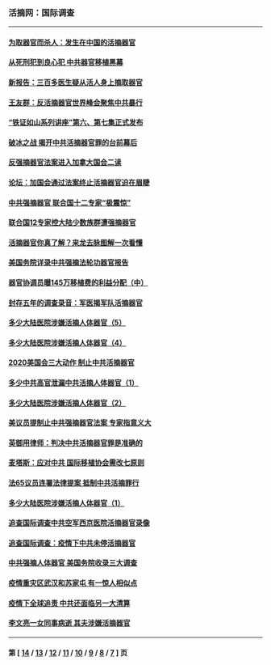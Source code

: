 ### 活摘网：国际调查
---
#### [为取器官而杀人：发生在中国的活摘器官](../../pages/nf5947/n13794731.md?09130430) 
#### [从死刑犯到良心犯 中共器官移植黑幕](../../pages/nf5947/n13764669.md?09130430) 
#### [新报告：三百多医生疑从活人身上摘取器官](../../pages/nf5947/n13703044.md?09130430) 
#### [王友群：反活摘器官世界峰会聚焦中共暴行](../../pages/nf5947/n13250738.md?09130430) 
#### [“铁证如山系列讲座”第六、第七集正式发布](../../pages/nf5947/n13106287.md?09130430) 
#### [破冰之战 揭开中共活摘器官罪的台前幕后](../../pages/nf5947/n13082457.md?09130430) 
#### [反强摘器官法案进入加拿大国会二读](../../pages/nf5947/n13033450.md?09130430) 
#### [论坛：加国会通过法案终止活摘器官迫在眉睫](../../pages/nf5947/n13029839.md?09130430) 
#### [中共强摘器官 联合国十二专家“极震惊”](../../pages/nf5947/n13024313.md?09130430) 
#### [联合国12专家控大陆少数族群遭强摘器官](../../pages/nf5947/n13023877.md?09130430) 
#### [活摘器官你真了解？来龙去脉图解一次看懂](../../pages/nf5947/n13013820.md?09130430) 
#### [美国务院详录中共强摘法轮功器官报告](../../pages/nf5947/n12944519.md?09130430) 
#### [器官协调员曝145万移植费的利益分配（中）](../../pages/nf5947/n12894547.md?09130430) 
#### [封存五年的调查录音：军医揭军队活摘器官](../../pages/nf5947/n12798692.md?09130430) 
#### [多少大陆医院涉嫌活摘人体器官（5）](../../pages/nf5947/n12768383.md?09130430) 
#### [多少大陆医院涉嫌活摘人体器官（4）](../../pages/nf5947/n12664434.md?09130430) 
#### [2020美国会三大动作 制止中共活摘器官](../../pages/nf5947/n12682004.md?09130430) 
#### [多少中共高官泄漏中共活摘人体器官（1）](../../pages/nf5947/n12671234.md?09130430) 
#### [多少大陆医院涉嫌活摘人体器官（2）](../../pages/nf5947/n12655589.md?09130430) 
#### [美议员提制止中共强摘器官法案 专家指意义大](../../pages/nf5947/n12630561.md?09130430) 
#### [英御用律师：判决中共活摘器官罪是准确的](../../pages/nf5947/n12580740.md?09130430) 
#### [麦塔斯：应对中共 国际移植协会需改七原则](../../pages/nf5947/n12514711.md?09130430) 
#### [法65议员连署法律提案 抵制中共活摘罪行](../../pages/nf5947/n12437047.md?09130430) 
#### [多少大陆医院涉嫌活摘人体器官（1）](../../pages/nf5947/n12414284.md?09130430) 
#### [追查国际调查中共空军西京医院活摘器官录像](../../pages/nf5947/n12348837.md?09130430) 
#### [追查国际调查：疫情下中共未停活摘器官](../../pages/nf5947/n12273415.md?09130430) 
#### [中共强摘人体器官 美国务院收录三大调查](../../pages/nf5947/n12181488.md?09130430) 
#### [疫情重灾区武汉和苏家屯 有一惊人相似点](../../pages/nf5947/n12150824.md?09130430) 
#### [疫情下全球追责 中共还面临另一大清算](../../pages/nf5947/n12070397.md?09130430) 
#### [李文亮一女同事病逝 其夫涉嫌活摘器官](../../pages/nf5947/n11957882.md?09130430) 

---
#### 第 [ [14](./14.md?09130430) / [13](./13.md?09130430) / [12](./12.md?09130430) / [11](./11.md?09130430) / [10](./10.md?09130430) / [9](./9.md?09130430) / [8](./8.md?09130430) / [7](./7.md?09130430) ] 页
